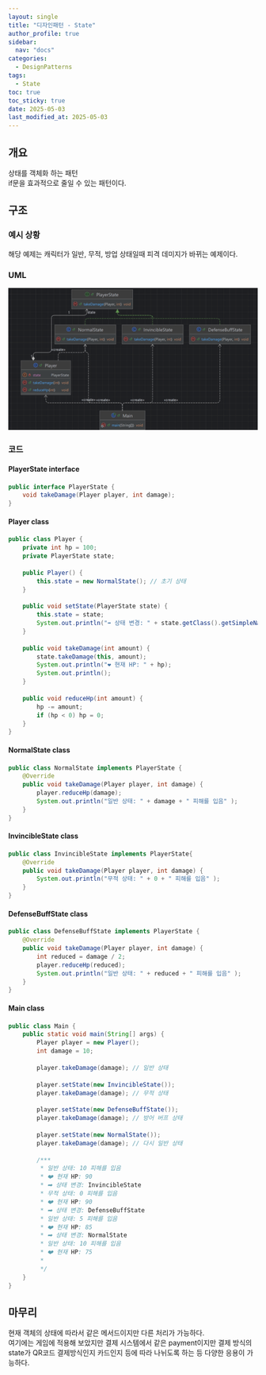 ```yaml
---
layout: single
title: "디자인패턴 - State"
author_profile: true
sidebar:
  nav: "docs"
categories: 
  - DesignPatterns
tags:
  - State
toc: true
toc_sticky: true
date: 2025-05-03
last_modified_at: 2025-05-03
---
```


## 개요
상태를 객체화 하는 패턴  
if문을 효과적으로 줄일 수 있는 패턴이다.

## 구조
### 예시 상황
해당 예제는 캐릭터가 일반, 무적, 방업 상태일때 피격 데미지가 바뀌는 예제이다.

### UML
![image](../../../images/design/design-pattern/design-pattern_state.PNG)

### 코드
#### PlayerState interface
```java
public interface PlayerState {
    void takeDamage(Player player, int damage);
}
```

#### Player class
```java
public class Player {
    private int hp = 100;
    private PlayerState state;

    public Player() {
        this.state = new NormalState(); // 초기 상태
    }

    public void setState(PlayerState state) {
        this.state = state;
        System.out.println("➡ 상태 변경: " + state.getClass().getSimpleName());
    }

    public void takeDamage(int amount) {
        state.takeDamage(this, amount);
        System.out.println("❤️ 현재 HP: " + hp);
        System.out.println();
    }

    public void reduceHp(int amount) {
        hp -= amount;
        if (hp < 0) hp = 0;
    }
}
```

#### NormalState class
```java
public class NormalState implements PlayerState {
    @Override
    public void takeDamage(Player player, int damage) {
        player.reduceHp(damage);
        System.out.println("일반 상태: " + damage + " 피해를 입음" );
    }
}
```

#### InvincibleState class
```java
public class InvincibleState implements PlayerState{
    @Override
    public void takeDamage(Player player, int damage) {
        System.out.println("무적 상태: " + 0 + " 피해를 입음" );
    }
}

```

#### DefenseBuffState class
```java
public class DefenseBuffState implements PlayerState {
    @Override
    public void takeDamage(Player player, int damage) {
        int reduced = damage / 2;
        player.reduceHp(reduced);
        System.out.println("일반 상태: " + reduced + " 피해를 입음" );
    }
}
```

#### Main class
```java
public class Main {
    public static void main(String[] args) {
        Player player = new Player();
        int damage = 10;

        player.takeDamage(damage); // 일반 상태

        player.setState(new InvincibleState());
        player.takeDamage(damage); // 무적 상태

        player.setState(new DefenseBuffState());
        player.takeDamage(damage); // 방어 버프 상태

        player.setState(new NormalState());
        player.takeDamage(damage); // 다시 일반 상태

        /***
         * 일반 상태: 10 피해를 입음
         * ❤️ 현재 HP: 90
         * ➡ 상태 변경: InvincibleState
         * 무적 상태: 0 피해를 입음
         * ❤️ 현재 HP: 90
         * ➡ 상태 변경: DefenseBuffState
         * 일반 상태: 5 피해를 입음
         * ❤️ 현재 HP: 85
         * ➡ 상태 변경: NormalState
         * 일반 상태: 10 피해를 입음
         * ❤️ 현재 HP: 75
         * 
         */
    }
}
```

## 마무리
현재 객체의 상태에 따라서 같은 메서드이지만 다른 처리가 가능하다.  
여기에는 게임에 적용해 보았지만 결제 시스템에서 같은 payment이지만 결제 방식의 state가 QR코드 결제방식인지 카드인지 등에 따라 나뉘도록 하는 등 다양한 응용이 가능하다.